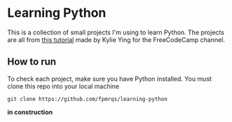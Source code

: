 # Learning Python

This is a collection of small projects I'm using to learn Python. The projects are all from [this tutorial](https://www.youtube.com/watch?v=8ext9G7xspg&t=5269s) made by Kylie Ying for the FreeCodeCamp channel.

## How to run

To check each project, make sure you have Python installed. You must clone this repo into your local machine
```
git clone https://github.com/fpmrqs/learning-python
```

**in construction**

